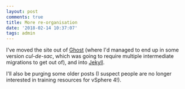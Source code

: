 ```yaml
---
layout: post
comments: true
title: More re-organisation
date: '2018-02-14 10:37:07'
tags: admin
---
```


I've moved the site out of [Ghost](https://ghost.org/) (where I'd managed to end up in some version _cul-de-sac_, which was going to require multiple intermediate migrations to get out of), and into [Jekyll](https://jekyllrb.com/).

<!--more-->

I'll also be purging some older posts (I suspect people are no longer interested in training resources for vSphere 4!).
